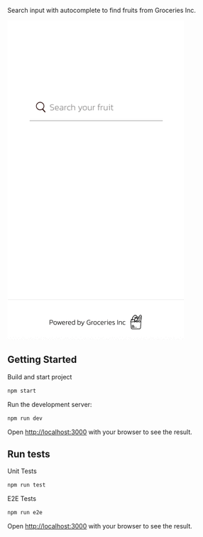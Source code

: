 Search input with autocomplete to find fruits from Groceries Inc.

![Example CLI running](/ycrXVcthyN.gif)
  
## Getting Started

Build and start project

```bash
npm start
```

Run the development server:

```bash
npm run dev
```

Open [http://localhost:3000](http://localhost:3000) with your browser to see the result.

## Run tests

Unit Tests

```bash
npm run test
```

E2E Tests

```bash
npm run e2e
```

Open [http://localhost:3000](http://localhost:3000) with your browser to see the result.
